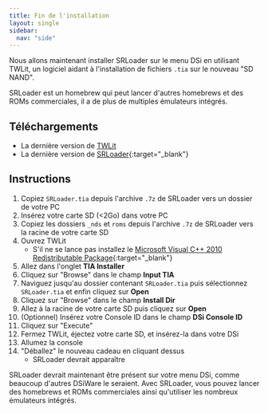 ```yaml
---
title: Fin de l'installation
layout: single
sidebar:
  nav: "side"
---
```


Nous allons maintenant installer SRLoader sur le menu DSi en utilisant TWLit, un logiciel aidant à l'installation de fichiers `.tia` sur le nouveau "SD NAND".

SRLoader est un homebrew qui peut lancer d'autres homebrews et des ROMs commerciales, il a de plus de multiples émulateurs intégrés.

## Téléchargements

- La dernière version de [TWLit](/assets/files/TWLit.exe)
- La dernière version de [SRLoader](https://github.com/Robz8/SRLoader/releases){:target="_blank"}

## Instructions

1. Copiez `SRLoader.tia` depuis l'archive `.7z` de SRLoader vers un dossier de votre PC
2. Insérez votre carte SD (<2Go) dans votre PC
3. Copiez les dossiers `_nds` et `roms` depuis l'archive `.7z` de SRLoader vers la racine de votre carte SD
4. Ouvrez TWLit
    - S'il ne se lance pas installez le [Microsoft Visual C++ 2010 Redistributable Package](https://www.microsoft.com/en-us/download/details.aspx?id=5555){:target="_blank"}
5. Allez dans l'onglet **TIA Installer**
6. Cliquez sur "Browse" dans le champ **Input TIA**
7. Naviguez jusqu'au dossier contenant `SRLoader.tia` puis sélectionnez `SRLoader.tia` et enfin cliquez sur **Open**
8. Cliquez sur "Browse" dans le champ **Install Dir**
9. Allez à la racine de votre carte SD puis cliquez sur **Open**
10. (Optionnel) Insérez votre Console ID dans le champ **DSi Console ID**
11. Cliquez sur "Execute"
12. Fermez TWLit, éjectez votre carte SD, et insérez-la dans votre DSi
13. Allumez la console
14. "Déballez" le nouveau cadeau en cliquant dessus
    - SRLoader devrait apparaître

SRLoader devrait maintenant être présent sur votre menu DSi, comme beaucoup d'autres DSiWare le seraient. Avec SRLoader, vous pouvez lancer des homebrews et ROMs commerciales ainsi qu'utiliser les nombreux émulateurs intégrés.